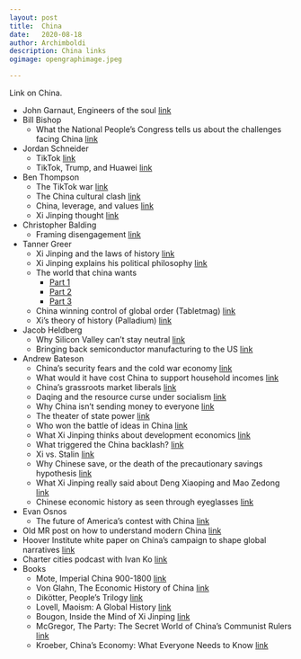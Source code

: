 ```yaml
---
layout: post
title:	China
date:	2020-08-18
author:	Archimboldi
description: China links
ogimage: opengraphimage.jpeg

---
```

Link on China.

*   John Garnaut, Engineers of the soul [link](https://sinocism.com/p/engineers-of-the-soul-ideology-in)
*   Bill Bishop
    *   What the National People’s Congress tells us about the challenges facing China [link](https://sinocism.com/p/what-the-national-peoples-congress)
*   Jordan Schneider
    *   TikTok [link](https://www.lawfareblog.com/us-right-worry-about-tiktok)
    *   TikTok, Trump, and Huawei [link](https://chinatalk.substack.com/p/tiktok-trump-as-c-rate-banker-huaweis)
*   Ben Thompson
    *   The TikTok war [link](https://stratechery.com/2020/the-tiktok-war/)
    *   The China cultural clash [link](https://stratechery.com/2019/the-china-cultural-clash/)
    *   China, leverage, and values [link](https://stratechery.com/2019/china-leverage-and-values/)
    *   Xi Jinping thought [link](https://stratechery.com/2020/xi-jinping-thought-facebooks-blindspot-the-moat-map-revisited/)
*   Christopher Balding
    *   Framing disengagement [link](https://www.baldingsworld.com/2020/07/29/framing-disengagement-with-china/)
*   Tanner Greer
    *   Xi Jinping and the laws of history [link](https://scholars-stage.blogspot.com/2020/07/xi-jinping-and-laws-of-history.html)
    *   Xi Jinping explains his political philosophy [link](https://scholars-stage.blogspot.com/2019/06/xi-jinping-explains-his-political.html)
    *   The world that china wants
        *   [Part 1](https://scholars-stage.blogspot.com/2020/04/the-world-that-china-wants-part-i-why.html)
        *   [Part 2](https://scholars-stage.blogspot.com/2020/05/the-world-that-china-wants-ii-communist.html)
        *   [Part 3](https://scholars-stage.blogspot.com/2020/06/the-world-that-china-wants-iii-taking.html)
    *   China winning control of global order (Tabletmag) [link](https://www.tabletmag.com/sections/news/articles/china-plans-global-order)
    *   Xi’s theory of history (Palladium) [link](https://palladiummag.com/2020/07/08/the-theory-of-history-that-guides-xi-jinping/)
*   Jacob Heldberg
    *   Why Silicon Valley can’t stay neutral [link](https://foreignpolicy.com/2020/06/22/zoom-china-us-cold-war-unsafe/)
    *   Bringing back semiconductor manufacturing to the US [link](https://foreignpolicy.com/2020/08/12/china-industry-manufacturing-cold-war/)
*   Andrew Bateson
    *   China’s security fears and the cold war economy [link](https://andrewbatson.com/2020/07/06/chinas-security-fears-and-the-cold-war-economy/)
    *   What would it have cost China to support household incomes [link](https://andrewbatson.com/2020/08/09/what-would-it-have-cost-china-to-support-household-incomes/)
    *   China’s grassroots market liberals [link](https://andrewbatson.com/2020/06/18/chinas-grassroots-market-liberals/)
    *   Daqing and the resource curse under socialism [link](https://andrewbatson.com/2020/06/04/daqing-and-the-resource-curse-under-socialism/)
    *   Why China isn’t sending money to everyone [link](https://andrewbatson.com/2020/05/03/why-china-isnt-sending-money-to-everyone/)
    *   The theater of state power [link](https://andrewbatson.com/2020/02/13/the-theater-of-state-power/)
    *   Who won the battle of ideas in China [link](https://andrewbatson.com/2020/01/07/who-won-the-battle-of-ideas-in-china/)
    *   What Xi Jinping thinks about development economics [link](https://andrewbatson.com/2019/12/13/what-xi-jinping-thinks-about-development-economics/)
    *   What triggered the China backlash? [link](https://andrewbatson.com/2019/09/10/what-triggered-the-china-backlash/)
    *   Xi vs. Stalin [link](https://andrewbatson.com/2019/01/07/xi-vs-stalin-what-drives-the-reversal-of-economic-reforms/)
    *   Why Chinese save, or the death of the precautionary savings hypothesis [link](https://andrewbatson.com/2015/04/07/the-death-of-the-precautionary-savings-hypothesis/)
    *   What Xi Jinping really said about Deng Xiaoping and Mao Zedong [link](https://andrewbatson.com/2016/05/31/what-xi-jinping-really-said-about-deng-xiaoping-and-mao-zedong/)
    *   Chinese economic history as seen through eyeglasses [link](https://andrewbatson.com/2017/11/28/chinese-economic-history-as-seen-through-eyeglasses/)
*   Evan Osnos
    *   The future of America’s contest with China [link](https://www.newyorker.com/magazine/2020/01/13/the-future-of-americas-contest-with-china)
*   Old MR post on how to understand modern China [link](https://marginalrevolution.com/marginalrevolution/2017/12/understand-modern-china.html)
*   Hoover Institute white paper on China’s campaign to shape global narratives [link](https://cyber.fsi.stanford.edu/io/news/new-whitepaper-telling-chinas-story)
*   Charter cities podcast with Ivan Ko [link](https://www.chartercitiesinstitute.org/post/charter-cities-podcast-episode-8-ivan-ko)
*   Books
    *   Mote, Imperial China 900-1800 [link](https://www.amazon.com/Imperial-China-900-1800-F-Mote/dp/0674012127/)
    *   Von Glahn, The Economic History of China [link](https://www.amazon.com/Economic-History-China-Antiquity-Nineteenth-ebook/dp/B01CJUV2J6/)
    *   Dikötter, People’s Trilogy [link](https://www.amazon.com/Collection-Dik%C3%B6tter-Liberation-Cultural-Revolution/dp/9123934212)
    *   Lovell, Maoism: A Global History [link](https://www.amazon.com/dp/B07L7TF741/ref=dp-kindle-redirect?_encoding=UTF8&btkr=1)
    *   Bougon, Inside the Mind of Xi Jinping [link](https://www.amazon.com/gp/product/B07JPD22CC/)
    *   McGregor, The Party: The Secret World of China’s Communist Rulers [link](https://www.amazon.com/gp/product/0061708771/)
    *   Kroeber, China’s Economy: What Everyone Needs to Know [link](https://www.amazon.com/Chinas-Economy-Everyone-Needs-Know%C2%AE-ebook/dp/B01D08ER7U/)
